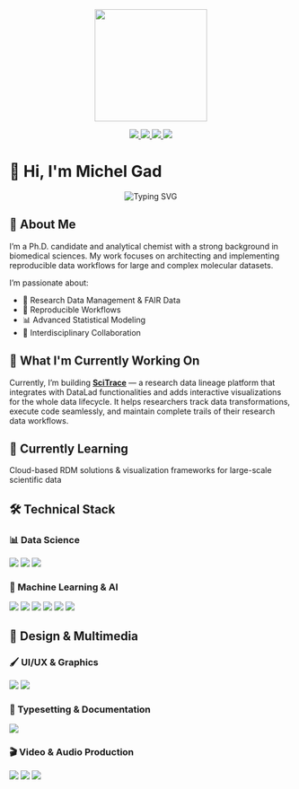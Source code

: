 <div align="center">
  <img height="200" src="https://media.giphy.com/media/M9gbBd9nbDrOTu1Mqx/giphy.gif"  />
</div>

<p align="center">
  <a href="https://MichelGad.github.io/">
    <img src="https://img.shields.io/badge/Website-4285F4?style=flat&logo=google-chrome&logoColor=white" />
  </a>
  <a href="https://instagram.com/Michel1Gad">
    <img src="https://img.shields.io/badge/Instagram-E4405F?style=flat&logo=instagram&logoColor=white" />
  </a>
  <a href="https://linkedin.com/in/MichelGad">
    <img src="https://img.shields.io/badge/LinkedIn-0A66C2?style=flat&logo=linkedin&logoColor=white" />
  </a>
  <a href="mailto:michel.gad@outlook.com">
    <img src="https://img.shields.io/badge/Email-D14836?style=flat&logo=gmail&logoColor=white" />
  </a>
</p>

###

# 👋 Hi, I'm Michel Gad

<div align="center"> 
  <img src="https://readme-typing-svg.herokuapp.com?font=Fira+Code&pause=1000&color=D3D3D3&center=true&width=650&lines=Environmental+Analytical+Chemist;RDM+Enthusiast;Open+%7BScience%2C+Source%7D+Advocate;Building+SciTrace+for+Research+Data+Management" alt="Typing SVG" /> 
</div>

## 🚀 About Me
I’m a Ph.D. candidate and analytical chemist with a strong background in biomedical sciences. My work focuses on architecting and implementing reproducible data workflows for large and complex molecular datasets.

I’m passionate about:
*   🔬 Research Data Management & FAIR Data
*   🧪 Reproducible Workflows
*   📊 Advanced Statistical Modeling
*   🤝 Interdisciplinary Collaboration

## 🔭 What I'm Currently Working On
Currently, I’m building [**SciTrace**](https://github.com/MichelGad/SciTrace) — a research data lineage platform that integrates with DataLad functionalities and adds interactive visualizations for the whole data lifecycle. It helps researchers track data transformations, execute code seamlessly, and maintain complete trails of their research data workflows.

## 🌱 Currently Learning
Cloud-based RDM solutions & visualization frameworks for large-scale scientific data

## 🛠️ Technical Stack
### 📊 Data Science
<p> <img src="https://img.shields.io/badge/Python-Intermediate-3776AB?style=flat&logo=python&logoColor=white"> <img src="https://img.shields.io/badge/R-Intermediate-276DC3?style=flat&logo=r&logoColor=white"> <img src="https://img.shields.io/badge/DataLad-Intermediate-005571?style=flat"> </p>

### 🤖 Machine Learning & AI
<p> <img src="https://img.shields.io/badge/scikit--learn-Intermediate-F7931E?style=flat&logo=scikit-learn&logoColor=white"> <img src="https://img.shields.io/badge/TensorFlow-Intermediate-FF6F00?style=flat&logo=tensorflow&logoColor=white"> <img src="https://img.shields.io/badge/Keras-Intermediate-D00000?style=flat&logo=keras&logoColor=white"> <img src="https://img.shields.io/badge/PyTorch-Intermediate-EE4C2C?style=flat&logo=pytorch&logoColor=white"> <img src="https://img.shields.io/badge/mlflow-Intermediate-d9ead3?style=flat&logo=numpy&logoColor=blue"> <img src="https://img.shields.io/badge/CUDA-Intermediate-000000?style=flat&logo=nvidia&logoColor=green"> </p>

## 🎨 Design & Multimedia
### 🖌️ UI/UX & Graphics
<p> <img src="https://img.shields.io/badge/Figma-Intermediate-F24E1E?style=flat&logo=figma&logoColor=white"> <img src="https://img.shields.io/badge/Adobe%20Illustrator-Intermediate-FF9A00?style=flat&logo=adobe-illustrator&logoColor=white"> </p>

### 📝 Typesetting & Documentation
<p> <img src="https://img.shields.io/badge/LaTeX-Advanced-008080?style=flat&logo=latex&logoColor=white"> </p>

### 🎬 Video & Audio Production
<p> <img src="https://img.shields.io/badge/Adobe%20Premiere%20Pro-Intermediate-9999FF?style=flat&logo=Adobe%20Premiere%20Pro&logoColor=white"> <img src="https://img.shields.io/badge/Adobe%20Audition-Intermediate-9999FF?style=flat&logo=Adobe%20Audition&logoColor=white"> <img src="https://img.shields.io/badge/Adobe%20Lightroom-Intermediate-31A8FF?style=flat&logo=Adobe%20Lightroom&logoColor=white"> </p>
